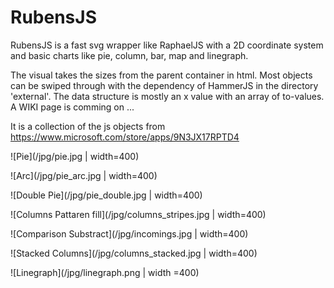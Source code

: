 # RubensJS

RubensJS is a fast svg wrapper like RaphaelJS with a 2D coordinate system and basic charts like pie, column, bar, map and linegraph.

The visual takes the sizes from the parent container in html. Most objects can be swiped through with the dependency of HammerJS in the directory 'external'. The data structure is mostly an x value with an array of to-values. A WIKI page is comming on ...

It is a collection of the js objects from https://www.microsoft.com/store/apps/9N3JX17RPTD4 

![Pie](/jpg/pie.jpg | width=400)

![Arc](/jpg/pie_arc.jpg | width=400)

![Double Pie](/jpg/pie_double.jpg | width=400)

![Columns Pattaren fill](/jpg/columns_stripes.jpg | width=400)

![Comparison Substract](/jpg/incomings.jpg | width=400)

![Stacked Columns](/jpg/columns_stacked.jpg | width=400)

![Linegraph](/jpg/linegraph.png | width =400)
